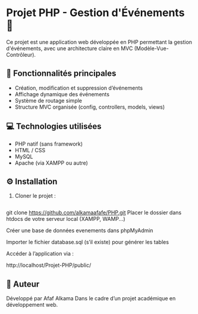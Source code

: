 # Projet PHP - Gestion d'Événements 🎉

Ce projet est une application web développée en PHP permettant la gestion d'événements, avec une architecture claire en MVC (Modèle-Vue-Contrôleur).

## 🧩 Fonctionnalités principales

- Création, modification et suppression d’événements
- Affichage dynamique des événements
- Système de routage simple
- Structure MVC organisée (config, controllers, models, views)


## 💻 Technologies utilisées

- PHP natif (sans framework)
- HTML / CSS
- MySQL
- Apache (via XAMPP ou autre)

## ⚙️ Installation

1. Cloner le projet :
   ```bash
git clone https://github.com/alkamaafafe/PHP.git
Placer le dossier dans htdocs de votre serveur local (XAMPP, WAMP...)

Créer une base de données evenements dans phpMyAdmin

Importer le fichier database.sql (s’il existe) pour générer les tables

Accéder à l’application via :

http://localhost/Projet-PHP/public/

## 📌 Auteur
Développé par Afaf Alkama
Dans le cadre d’un projet académique en développement web.



